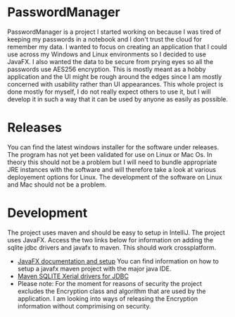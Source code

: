 # PasswordManager

PasswordManager is a project I started working on because I was tired of keeping my passwords in a notebook and I don't trust the cloud for remember my data. I wanted to focus on creating an application that I could use across my Windows and Linux environments so I decided to use JavaFX. I also wanted the data to be secure from prying eyes so all the passwords use AES256 encryption. This is mostly meant as a hobby application and the UI might be rough around the edges since I am mostly concerned with usability rather than UI appearances. This whole project is done mostly for myself, I do not really expect others to use it, but I will develop it in such a way that it can be used by anyone as easily as possible. 

# Releases

You can find the latest windows installer for the software under releases. The program has not yet been validated for use on Linux or Mac Os. In theory this should not be a problem but I will need to bundle appropriate JRE instances with the software and will therefore take a look at various deployement options for Linux. The development of the software on Linux and Mac should not be a problem. 

# Development

The project uses maven and should be easy to setup in IntelliJ. The project uses JavaFX. Access the two links below for information on adding the sqlite jdbc drivers and javafx to maven. This should work crossplatform. 

* <a href=https://openjfx.io/openjfx-docs/>JavaFX documentation and setup</a> You can find information on how to setup a javafx maven project with the major java IDE. 
* <a href=https://mvnrepository.com/artifact/org.xerial/sqlite-jdbc/3.32.3.2>Maven SQLITE Xerial drivers for JDBC</a>
* Please note: For the moment for reasons of security the project excludes the Encryption class and algorithm that are used by the application. I am looking into ways of releasing the Encryption information without comprimising on security.
